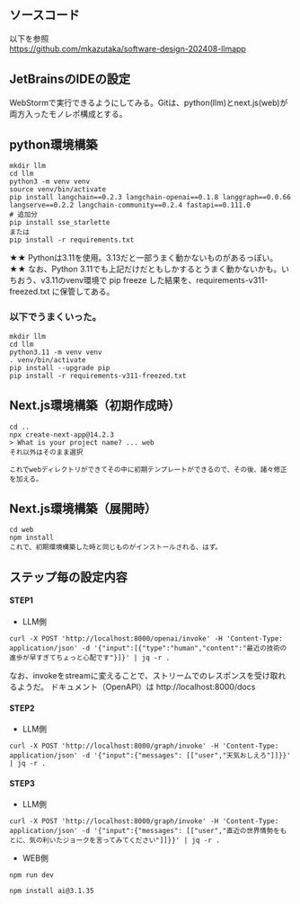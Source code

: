 ## ソースコード
以下を参照<br>
https://github.com/mkazutaka/software-design-202408-llmapp

## JetBrainsのIDEの設定
WebStormで実行できるようにしてみる。Gitは、python(llm)とnext.js(web)が両方入ったモノレポ構成とする。

## python環境構築
```
mkdir llm
cd llm
python3 -m venv venv
source venv/bin/activate
pip install langchain==0.2.3 langchain-openai==0.1.8 langgraph==0.0.66 langserve==0.2.2 langchain-community==0.2.4 fastapi==0.111.0
# 追加分
pip install sse_starlette
または
pip install -r requirements.txt
```
★★ Pythonは3.11を使用。3.13だと一部うまく動かないものがあるっぽい。
★★ なお、Python 3.11でも上記だけだともしかするとうまく動かないかも。いちおう、v3.11のvenv環境で pip freeze した結果を、requirements-v311-freezed.txt に保管してある。

### 以下でうまくいった。
```
mkdir llm
cd llm
python3.11 -m venv venv
. venv/bin/activate
pip install --upgrade pip
pip install -r requirements-v311-freezed.txt
```

## Next.js環境構築（初期作成時）
```
cd ..
npx create-next-app@14.2.3
> What is your project name? ... web
それ以外はそのまま選択

これでwebディレクトリができてその中に初期テンプレートができるので、その後、諸々修正を加える。
```

## Next.js環境構築（展開時）
```
cd web
npm install
これで、初期環境構築した時と同じものがインストールされる、はず。
```

## ステップ毎の設定内容
#### STEP1
- LLM側
```
curl -X POST 'http://localhost:8000/openai/invoke' -H 'Content-Type: application/json' -d '{"input":[{"type":"human","content":"最近の技術の進歩が早すぎてちょっと心配です"}]}' | jq -r .
```
なお、invokeをstreamに変えることで、ストリームでのレスポンスを受け取れるようだ。
ドキュメント（OpenAPI）は http://localhost:8000/docs

#### STEP2
- LLM側
```
curl -X POST 'http://localhost:8000/graph/invoke' -H 'Content-Type: application/json' -d '{"input":{"messages": [["user","天気おしえろ"]]}}' | jq -r .
```
#### STEP3
- LLM側
```
curl -X POST 'http://localhost:8000/graph/invoke' -H 'Content-Type: application/json' -d '{"input":{"messages": [["user","直近の世界情勢をもとに、気の利いたジョークを言ってみてください"]]}}' | jq -r .
```
- WEB側
```
npm run dev

npm install ai@3.1.35
```
